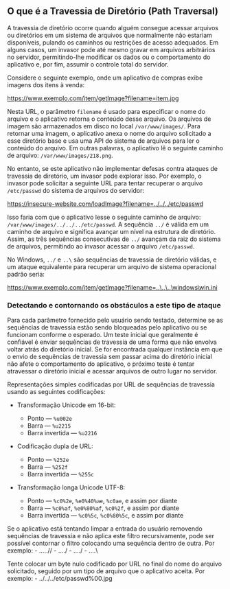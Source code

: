 ## O que é a Travessia de Diretório (Path Traversal)

A travessia de diretório ocorre quando alguém consegue acessar arquivos ou diretórios em um sistema de arquivos que normalmente não estariam disponíveis, pulando os caminhos ou restrições de acesso adequados. Em alguns casos, um invasor pode até mesmo gravar em arquivos arbitrários no servidor, permitindo-lhe modificar os dados ou o comportamento do aplicativo e, por fim, assumir o controle total do servidor.

Considere o seguinte exemplo, onde um aplicativo de compras exibe imagens dos itens à venda:

https://www.exemplo.com/item/getImage?filename=item.jpg

Nesta URL, o parâmetro `filename` é usado para especificar o nome do arquivo e o aplicativo retorna o conteúdo desse arquivo. Os arquivos de imagem são armazenados em disco no local `/var/www/images/`. Para retornar uma imagem, o aplicativo anexa o nome do arquivo solicitado a esse diretório base e usa uma API do sistema de arquivos para ler o conteúdo do arquivo. Em outras palavras, o aplicativo lê o seguinte caminho de arquivo: `/var/www/images/218.png`.

No entanto, se este aplicativo não implementar defesas contra ataques de travessia de diretório, um invasor pode explorar isso. Por exemplo, o invasor pode solicitar a seguinte URL para tentar recuperar o arquivo `/etc/passwd` do sistema de arquivos do servidor:

https://insecure-website.com/loadImage?filename=../../../etc/passwd

Isso faria com que o aplicativo lesse o seguinte caminho de arquivo: `/var/www/images/../../../etc/passwd`. A sequência `../` é válida em um caminho de arquivo e significa avançar um nível na estrutura de diretório. Assim, as três sequências consecutivas de `../` avançam da raiz do sistema de arquivos, permitindo ao invasor acessar o arquivo `/etc/passwd`.

No Windows, `../` e `..\` são sequências de travessia de diretório válidas, e um ataque equivalente para recuperar um arquivo de sistema operacional padrão seria:

https://www.exemplo.com/item/getImage?filename=..\..\..\windows\win.ini

### Detectando e contornando os obstáculos a este tipo de ataque

Para cada parâmetro fornecido pelo usuário sendo testado, determine se as sequências de travessia estão sendo bloqueadas pelo aplicativo ou se funcionam conforme o esperado. Um teste inicial que geralmente é confiável é enviar sequências de travessia de uma forma que não envolva voltar atrás do diretório inicial. Se for encontrada qualquer instância em que o envio de sequências de travessia sem passar acima do diretório inicial não afete o comportamento do aplicativo, o próximo teste é tentar atravessar o diretório inicial e acessar arquivos de outro lugar no servidor.

Representações simples codificadas por URL de sequências de travessia usando as seguintes codificações:

- Transformação Unicode em 16-bit:
    - Ponto — `%u002e`
    - Barra — `%u2215`
    - Barra invertida — `%u2216`

- Codificação dupla de URL:
    - Ponto — `%252e`
    - Barra — `%252f`
    - Barra invertida — `%255c`

- Transformação longa Unicode UTF-8:
    - Ponto — `%c0%2e`, `%e0%40%ae`, `%c0ae`, e assim por diante
    - Barra — `%c0%af`, `%e0%80%af`, `%c0%2f`, e assim por diante
    - Barra invertida — `%c0%5c`, `%c0%80%5c`, e assim por diante

Se o aplicativo está tentando limpar a entrada do usuário removendo sequências de travessia e não aplica este filtro recursivamente, pode ser possível contornar o filtro colocando uma sequência dentro de outra. Por exemplo:
	-  .....//
	- ..../
	- ..../
	- ....\


Tente colocar um byte nulo codificado por URL no final do nome do arquivo solicitado, seguido por um tipo de arquivo que o aplicativo aceita. Por exemplo:
	- ../../../etc/passwd%00.jpg



